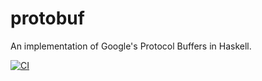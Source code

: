 protobuf
========

An implementation of Google's Protocol Buffers in Haskell.

[![CI](https://github.com/alphaHeavy/protobuf/actions/workflows/ci.yml/badge.svg)](https://github.com/alphaHeavy/protobuf/actions/workflows/ci.yml)
